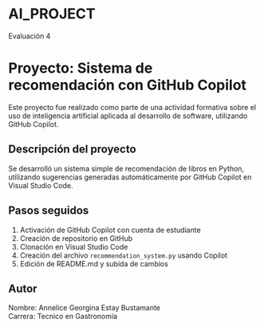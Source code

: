 # AI_PROJECT
Evaluación 4

# Proyecto: Sistema de recomendación con GitHub Copilot

Este proyecto fue realizado como parte de una actividad formativa sobre el uso de inteligencia artificial aplicada al desarrollo de software, utilizando GitHub Copilot.

## Descripción del proyecto

Se desarrolló un sistema simple de recomendación de libros en Python, utilizando sugerencias generadas automáticamente por GitHub Copilot en Visual Studio Code.

## Pasos seguidos

1. Activación de GitHub Copilot con cuenta de estudiante
2. Creación de repositorio en GitHub
3. Clonación en Visual Studio Code
4. Creación del archivo `recommendation_system.py` usando Copilot
5. Edición de README.md y subida de cambios

## Autor
Nombre: Annelice Georgina Estay Bustamante  
Carrera: Tecnico en Gastronomía  


